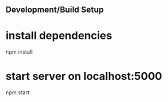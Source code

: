 ## Development/Build Setup

# install dependencies
npm install

# start server on localhost:5000
npm start
